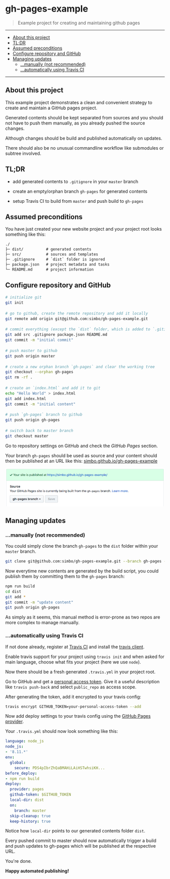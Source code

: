 gh-pages-example
================

  > Example project for creating and maintaining github pages

---

<!-- TOC -->

- [About this project](#about-this-project)
- [TL;DR](#tldr)
- [Assumed preconditions](#assumed-preconditions)
- [Configure repository and GitHub](#configure-repository-and-github)
- [Managing updates](#managing-updates)
  - […manually (not recommended)](#manually-not-recommended)
  - […automatically using Travis CI](#automatically-using-travis-ci)

<!-- /TOC -->

---


## About this project

This example project demonstrates a clean and convenient strategy to create and
maintain a GitHub pages project.

Generated contents should be kept separated from sources and you should not have
to push them manually, as you already pushed the source changes.

Although changes should be build and published automatically on updates.

There should also be no unusual commandline workflow like submodules or subtree
involved.


## TL;DR

  - add generated contents to `.gitignore` in your `master` branch

  - create an empty/orphan branch `gh-pages` for generated contents

  - setup Travis CI to build from `master` and push build to `gh-pages`


## Assumed preconditions

You have just created your new website project and your project root looks
something like this:

```
./
├─ dist/          # generated contents
├─ src/           # sources and templates
├─ .gitignore     # `dist` folder is ignored
├─ package.json   # project metadata and tasks
└─ README.md      # project information
```


## Configure repository and GitHub

``` sh
# initialize git
git init

# go to github, create the remote repository and add it locally
git remote add origin git@github.com:simbo/gh-pages-example.git

# commit everything (except the `dist` folder, which is added to `.gitignore`)
git add src .gitignore package.json README.md
git commit -m "initial commit"

# push master to github
git push origin master

# create a new orphan branch `gh-pages` and clear the working tree
git checkout --orphan gh-pages
git rm -rf .

# create an `index.html` and add it to git
echo "Hello World" > index.html
git add index.html
git commit -m "initial content"

# push `gh-pages` branch to github
git push origin gh-pages

# switch back to master branch
git checkout master
```

Go to repository settings on GitHub and check the *GitHub Pages* section.

Your branch `gh-pages` should be used as source and your content should then be
published at an URL like this:
[simbo.github.io/gh-pages-example](https://simbo.github.io/gh-pages-example/)

![GitHub Pages Settings Example](./gh-pages-settings.png)


## Managing updates


### …manually (not recommended)

You could simply clone the branch `gh-pages` to the `dist` folder within your
`master` branch.

``` sh
git clone git@github.com:simbo/gh-pages-example.git --branch gh-pages --single-branch dist
```

Now everytime new contents are generated by the build script, you could publish
them by committing them to the `gh-pages` branch:

``` sh
npm run build
cd dist
git add *
git commit -m "update content"
git push origin gh-pages
```

As simply as it seems, this manual method is error-prone as two repos are more
complex to manage manually.


### …automatically using Travis CI

If not done already, register at [Travis CI](https://travis-ci.org/) and install
the [travis client](https://github.com/travis-ci/travis.rb).

Enable travis support for your project using `travis init` and when asked for
main language, choose what fits your project (here we use `node`).

Now there should be a fresh generated `.travis.yml` in your project root.

Go to GitHub and get a [personal access token](https://github.com/settings/tokens).
Give it a useful description like `travis push-back` and select `public_repo` as
access scope.

After generating the token, add it encrypted to your travis config:

``` sh
travis encrypt GITHUB_TOKEN=your-personal-access-token --add
```

Now add deploy settings to your travis config using the
[GitHub Pages provider](https://docs.travis-ci.com/user/deployment/pages/).

Your `.travis.yml` should now look something like this:

``` yaml
language: node_js
node_js:
- '8.11.*'
env:
  global:
    secure: PDS4pIbrZhQaBMAHiLAiHSTwhsiKH...
before_deploy:
- npm run build
deploy:
  provider: pages
  github-token: $GITHUB_TOKEN
  local-dir: dist
  on:
    branch: master
  skip-cleanup: true
  keep-history: true
```

Notice how `local-dir` points to our generated contents folder `dist`.

Every pushed commit to master should now automatically trigger a build and push
updates to gh-pages which will be published at the respective URL.

You're done.

**Happy automated publishing!**
